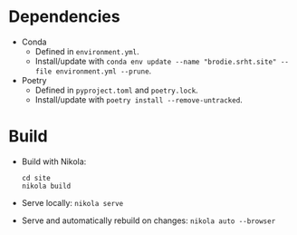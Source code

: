 # Dependencies

- Conda
  - Defined in `environment.yml`.
  - Install/update with `conda env update --name "brodie.srht.site" --file environment.yml --prune`.
- Poetry
  - Defined in `pyproject.toml` and `poetry.lock`.
  - Install/update with `poetry install --remove-untracked`.


# Build

- Build with Nikola:

      cd site
      nikola build
- Serve locally: `nikola serve`
- Serve and automatically rebuild on changes: `nikola auto --browser`
